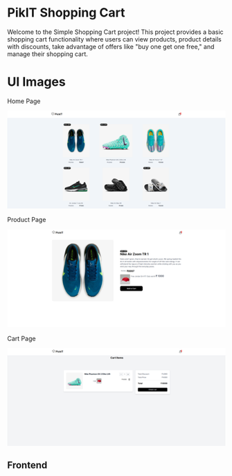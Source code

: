# PikIT Shopping Cart 
Welcome to the Simple Shopping Cart project! This project provides a basic shopping cart functionality where users can view products, product details with discounts, take advantage of offers like "buy one get one free," and manage their shopping cart.

# UI Images

Home Page 

![Home](/uiImages/Screenshot%20from%202024-01-16%2020-07-20.png)

Product Page 

![Home](/uiImages/Screenshot%20from%202024-01-16%2020-07-29.png)

Cart Page

![Home](/uiImages/Screenshot%20from%202024-01-16%2020-07-37.png)

## Frontend





